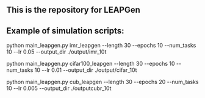 ## This is the repository for LEAPGen

## Example of simulation scripts:
python main_leapgen.py imr_leapgen --length 30 --epochs 10 --num_tasks 10 --lr 0.05 --output_dir ./output/imr_10t

python main_leapgen.py cifar100_leapgen --length 30 --epochs 10 --num_tasks 10 --lr 0.01 --output_dir ./output/cifar_10t

python main_leapgen.py cub_leapgen --length 30 --epochs 20 --num_tasks 10 --lr 0.005 --output_dir ./outputcubr_10t
